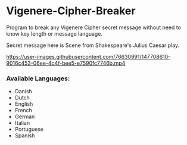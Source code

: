# Vigenere-Cipher-Breaker
Program to break any Vigenere Cipher secret message without need to know key length or message language.

Secret message here is Scene from Shakespeare's Julius Caesar play. 

https://user-images.githubusercontent.com/76630991/147708610-9016c453-06ee-4c4f-bee5-e7590fc7746b.mp4

### Available Languages:
* Danish
* Dutch
* English
* French
* German
* Italian
* Portuguese
* Spanish

